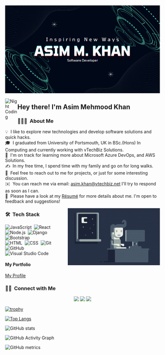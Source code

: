 ![I am Software Developer](banner.png)

<img alt="Night Coding" src="./assets/Hand%20Wave.gif" width='40' align="left"/><h2>Hey there! I'm Asim Mehmood Khan</h2>

<!-- ## 👋 &nbsp;Hey there! I'm Aditya -->

### 👨🏻‍💻 &nbsp;About Me

💡 &nbsp;I like to explore new technologies and develop software solutions and quick hacks.\
🎓 &nbsp;I graduated from University of Portsmouth, UK in BSc.(Hons) In Computing and currently working with vTechBiz Solutions.\
🌱 &nbsp;I'm on track for learning more about Microsoft Azure DevOps, and AWS Solutions.\
✍️ &nbsp;In my free time, I spend time with my family and go on for long walks.\
💬 &nbsp;Feel free to reach out to me for projects, or just for some interesting discussion.\
✉️ &nbsp;You can reach me via email: asim.khan@vtechbiz.net I'll try to respond as soon as I can.\
📄 &nbsp;Please have a look at my [Résumé](https://docs.google.com/document/d/1IG4Yib4h1KzBrOTl1mNFL09ZaizljtUFJ_DBKBBVC-Y/edit?usp=sharing) for more details about me. I'm open to feedback and suggestions!

<img alt="Night Coding" src="https://raw.githubusercontent.com/AVS1508/AVS1508/master/assets/Night-Coding.gif" align="right"/>

### 🛠 &nbsp;Tech Stack

![JavaScript](https://img.shields.io/badge/-JavaScript-05122A?style=flat&logo=javascript)&nbsp;
![React](https://img.shields.io/badge/-React-05122A?style=flat&logo=react)&nbsp;
![Node.js](https://img.shields.io/badge/-Node.js-05122A?style=flat&logo=node.js)&nbsp;
![Django](https://img.shields.io/badge/-Django-05122A?style=flat&logo=django&logoColor=092E20)&nbsp;
![Bootstrap](https://img.shields.io/badge/-Bootstrap-05122A?style=flat&logo=bootstrap&logoColor=563D7C)\
![HTML](https://img.shields.io/badge/-HTML-05122A?style=flat&logo=HTML5)&nbsp;
![CSS](https://img.shields.io/badge/-CSS-05122A?style=flat&logo=CSS3&logoColor=1572B6)&nbsp;
![Git](https://img.shields.io/badge/-Git-05122A?style=flat&logo=git)&nbsp;
![GitHub](https://img.shields.io/badge/-GitHub-05122A?style=flat&logo=github)&nbsp;
![Visual Studio Code](https://img.shields.io/badge/-Visual%20Studio%20Code-05122A?style=flat&logo=visual-studio-code&logoColor=007ACC)&nbsp;

#### My Portfolio
[My Profile](https://asim-khan.netlify.app)


### 🤝🏻 &nbsp;Connect with Me

<p align="center">
<a href="https://www.linkedin.com/in/asim-khan/"><img src="https://img.shields.io/badge/LinkedIn-0077B5?style=for-the-badge&logo=linkedin&logoColor=white"/></a>
<a href="https://twitter.com/vtechbiz"><img src="https://img.shields.io/badge/twitter-0077B5?style=for-the-badge&logo=twitter&logoColor=white"/></a>
<a href="https://www.facebook.com/VtechbizSolutions"><img src="https://img.shields.io/badge/facebook-0077B5?style=for-the-badge&logo=facebook&logoColor=white"/></a>
</p>
   

[![trophy](https://github-profile-trophy.vercel.app/?username=AsimKhan2019)](https://github.com/ryo-ma/github-profile-trophy)

[![Top Langs](https://github-readme-stats.vercel.app/api/top-langs/?username=AsimKhan2019)](https://github.com/anuraghazra/github-readme-stats)

![GitHub stats](https://github-readme-stats.vercel.app/api?username=AsimKhan2019&show_icons=true)  

![GitHub Activity Graph](https://activity-graph.herokuapp.com/graph?username=AsimKhan2019)  

![GitHub metrics](https://metrics.lecoq.io/AsimKhan2019)  

